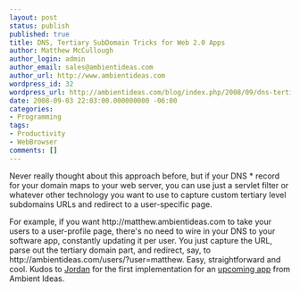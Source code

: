 ```yaml
---
layout: post
status: publish
published: true
title: DNS, Tertiary SubDomain Tricks for Web 2.0 Apps
author: Matthew McCullough
author_login: admin
author_email: sales@ambientideas.com
author_url: http://www.ambientideas.com
wordpress_id: 32
wordpress_url: http://ambientideas.com/blog/index.php/2008/09/dns-tertiary-subdomain-tricks-for-web-20-apps/
date: 2008-09-03 22:03:00.000000000 -06:00
categories:
- Programming
tags:
- Productivity
- WebBrowser
comments: []
---
```

<p>Never really thought about this approach before, but if your DNS * record for your domain maps to your web server, you can use just a servlet filter or whatever other technology you want to use to capture custom tertiary level subdomains URLs and redirect to a user-specific page.</p>
<p>For example, if you want http://matthew.ambientideas.com to take your users to a user-profile page, there's no need to wire in your DNS to your software app, constantly updating it per user. You just capture the URL, parse out the tertiary domain part, and redirect, say, to http://ambientideas.com/users/?user=matthew. Easy, straightforward and cool. Kudos to <a href="http://ambientideas.com/advertising/index.html" target="_blank">Jordan</a> for the first implementation for an <a href="http://www.realated.com" target="_blank">upcoming app</a> from Ambient Ideas.</p>
